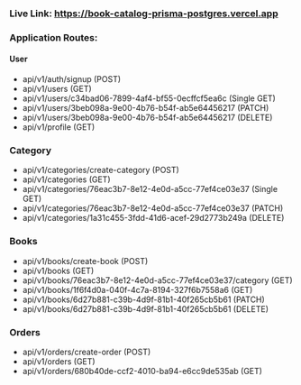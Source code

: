 ### Live Link: https://book-catalog-prisma-postgres.vercel.app

### Application Routes:

#### User

- api/v1/auth/signup (POST)
- api/v1/users (GET)
- api/v1/users/c34bad06-7899-4af4-bf55-0ecffcf5ea6c (Single GET)
- api/v1/users/3beb098a-9e00-4b76-b54f-ab5e64456217 (PATCH)
- api/v1/users/3beb098a-9e00-4b76-b54f-ab5e64456217 (DELETE)
- api/v1/profile (GET)

### Category

- api/v1/categories/create-category (POST)
- api/v1/categories (GET)
- api/v1/categories/76eac3b7-8e12-4e0d-a5cc-77ef4ce03e37 (Single GET)
- api/v1/categories/76eac3b7-8e12-4e0d-a5cc-77ef4ce03e37 (PATCH)
- api/v1/categories/1a31c455-3fdd-41d6-acef-29d2773b249a (DELETE)

### Books

- api/v1/books/create-book (POST)
- api/v1/books (GET)
- api/v1/books/76eac3b7-8e12-4e0d-a5cc-77ef4ce03e37/category (GET)
- api/v1/books/1f6f4d0a-040f-4c7a-8194-327f6b7558a6 (GET)
- api/v1/books/6d27b881-c39b-4d9f-81b1-40f265cb5b61 (PATCH)
- api/v1/books/6d27b881-c39b-4d9f-81b1-40f265cb5b61 (DELETE)

### Orders

- api/v1/orders/create-order (POST)
- api/v1/orders (GET)
- api/v1/orders/680b40de-ccf2-4010-ba94-e6cc9de535ab (GET)
